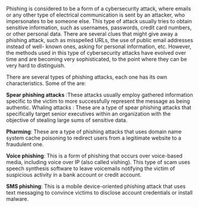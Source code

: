 
Phishing is considered to be a form of a cybersecurity attack, where emails or any other type
of electrical communication is sent by an attacker, who impersonates to be someone else. This
type of attack usually tries to obtain sensitive information, such as usernames, passwords,
credit card numbers, or other personal data. There are several clues that might give away a
phishing attack, such as misspelled URLs, the use of public email addresses instead of well-
known ones, asking for personal information, etc. However, the methods used in this type of
cybersecurity attacks have evolved over time and are becoming very sophisticated, to the
point where they can be very hard to distinguish.

There are several types of phishing attacks, each one has its own characteristics. Some of the
are:

**Spear phishing attacks** :These attacks usually employ gathered information specific to
the victim to more successfully represent the message as being authentic.
Whaling attacks : These are a type of spear phishing attacks that specifically target senior
executives within an organization with the objective of stealing large sums of sensitive
data.

**Pharming**: These are a type of phishing attacks that uses domain name system cache
poisoning to redirect users from a legitimate website to a fraudulent one.

**Voice phishing**: This is a form of phishing that occurs over voice-based media, including
voice over IP (also called vishing). This type of scam uses speech synthesis software to
leave voicemails notifying the victim of suspicious activity in a bank account or credit
account.

**SMS phishing**: This is a mobile device-oriented phishing attack that uses text messaging
to convince victims to disclose account credentials or install malware.
